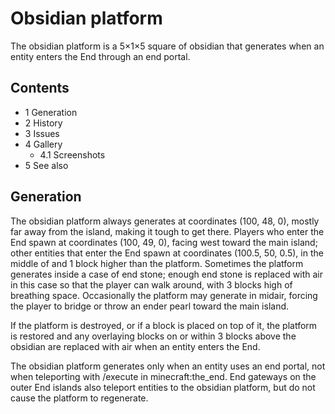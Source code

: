 # Obsidian platform
The obsidian platform is a 5×1×5 square of obsidian that generates when an entity enters the End through an end portal.

## Contents
- 1 Generation
- 2 History
- 3 Issues
- 4 Gallery
	- 4.1 Screenshots
- 5 See also

## Generation
The obsidian platform always generates at coordinates (100, 48, 0), mostly far away from the island, making it tough to get there. Players who enter the End spawn at coordinates (100, 49, 0), facing west toward the main island; other entities that enter the End spawn at coordinates (100.5, 50, 0.5), in the middle of and 1 block higher than the platform. Sometimes the platform generates inside a case of end stone; enough end stone is replaced with air in this case so that the player can walk around, with 3 blocks high of breathing space. Occasionally the platform may generate in midair, forcing the player to bridge or throw an ender pearl toward the main island.

If the platform is destroyed, or if a block is placed on top of it, the platform is restored and any overlaying blocks on or within 3 blocks above the obsidian are replaced with air when an entity enters the End.

The obsidian platform generates only when an entity uses an end portal, not when teleporting with /execute in minecraft:the_end. End gateways on the outer End islands also teleport entities to the obsidian platform, but do not cause the platform to regenerate.

